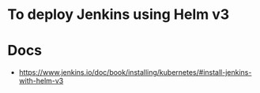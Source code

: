 # To deploy Jenkins using Helm v3
# Docs
- https://www.jenkins.io/doc/book/installing/kubernetes/#install-jenkins-with-helm-v3
